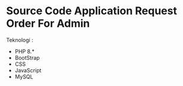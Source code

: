 # Source Code Application Request Order For Admin

Teknologi :

- PHP 8.\*
- BootStrap
- CSS
- JavaScript
- MySQL
